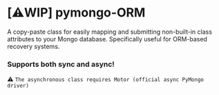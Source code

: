# [⚠️WIP] pymongo-ORM
A copy-paste class for easily mapping and submitting non-built-in class attributes to your Mongo database. Specifically useful for ORM-based recovery systems. <br>
### Supports both **sync** and **async**!<br>
:warning: `The asynchronous class requires Motor (official async PyMongo driver)`
<br>
<br>
